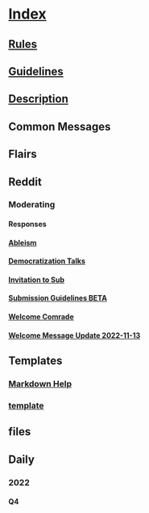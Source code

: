 # [Index](SocialismAndCommunism/Wiki/Index.md)
## [Rules](SocialismAndCommunism/Wiki/Rules.md)
## [Guidelines](SocialismAndCommunism/Wiki/Guidelines.md)
## [Description](SocialismAndCommunism/Wiki/Description.md)
## Common Messages
## Flairs
## Reddit
### Moderating
#### Responses
#### [Ableism](SocialismAndCommunism/Wiki/Ableism.md)
#### [Democratization Talks](Reddit/Moderating/Posts/Democratization%20Talks.md)
#### [Invitation to Sub](Reddit/Moderating/Invitation%20to%20Sub.md)
#### [Submission Guidelines BETA](SocialismAndCommunism/Wiki/Submission%20Guidelines%20BETA.md)
#### [Welcome Comrade](Reddit/Moderating/Posts/Welcome%20Comrade.md)
#### [Welcome Message Update 2022-11-13](Reddit/Moderating/Posts/Welcome%20Message%20Update%202022-11-13.md)
## Templates
### [Markdown Help](Templates/Markdown%20Help.md)
### [template](Templates/template.md)
## files
## Daily
### 2022
#### Q4